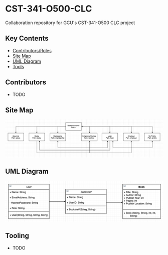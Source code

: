 # CST-341-O500-CLC

Collaboration repository for GCU's CST-341-O500 CLC project

## Key Contents

- [Contributors/Roles](#contributors)
- [Site Map](#site-map)
- [UML Diagram](#uml-diagram)
- [Tools](#tooling)

## Contributors

- TODO

## Site Map

![Alt text](Milestone1/CLCSiteMap.png?raw=true 'Site Map')

## UML Diagram

![Alt text](Milestone1/CST-341-CLC-UML.png?raw=true 'UML Diagram')

## Tooling

- TODO
